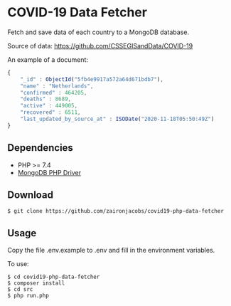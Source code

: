 COVID-19 Data Fetcher
=================

Fetch and save data of each country to a MongoDB database. 

Source of data: https://github.com/CSSEGISandData/COVID-19

An example of a document:

```javascript
{
	"_id" : ObjectId("5fb4e9917a572a64d671bdb7"),
	"name" : "Netherlands",
	"confirmed" : 464205,
	"deaths" : 8689,
	"active" : 449005,
	"recovered" : 6511,
	"last_updated_by_source_at" : ISODate("2020-11-18T05:50:49Z")
}
```

## Dependencies
- PHP >= 7.4
- [MongoDB PHP Driver](https://pecl.php.net/package/mongodb)

## Download
```console
$ git clone https://github.com/zaironjacobs/covid19-php-data-fetcher
```

## Usage

Copy the file .env.example to .env and fill in the environment variables.

To use:
```console
$ cd covid19-php-data-fetcher
$ composer install
$ cd src
$ php run.php
```